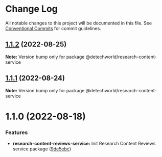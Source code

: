 # Change Log

All notable changes to this project will be documented in this file.
See [Conventional Commits](https://conventionalcommits.org) for commit guidelines.

## [1.1.2](https://github.com/detechworld/tto-packages/compare/@detechworld/research-content-service@1.1.1...@detechworld/research-content-service@1.1.2) (2022-08-25)

**Note:** Version bump only for package @detechworld/research-content-service





## [1.1.1](https://github.com/detechworld/tto-packages/compare/@detechworld/research-content-service@1.1.0...@detechworld/research-content-service@1.1.1) (2022-08-24)

**Note:** Version bump only for package @detechworld/research-content-service





# 1.1.0 (2022-08-18)


### Features

* **research-content-reviews-service:** Init Research Content Reviews service package ([9de5ebc](https://github.com/detechworld/tto-packages/commit/9de5ebc3e4263dc5c457f86cd5373a9d3127d8c6))
